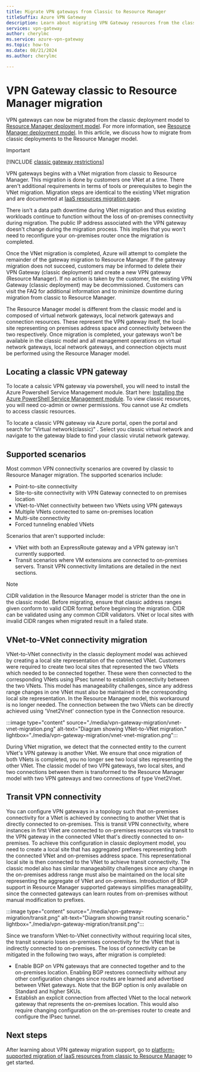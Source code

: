 ```yaml
---
title: Migrate VPN gateways from Classic to Resource Manager
titleSuffix: Azure VPN Gateway
description: Learn about migrating VPN Gateway resources from the classic deployment model to the Resource Manager deployment model.
services: vpn-gateway
author: cherylmc
ms.service: azure-vpn-gateway
ms.topic: how-to
ms.date: 08/21/2024
ms.author: cherylmc

---
```

# VPN Gateway classic to Resource Manager migration

VPN gateways can now be migrated from the classic deployment model to [Resource Manager deployment model](../azure-resource-manager/management/deployment-models.md). For more information, see [Resource Manager deployment model](../azure-resource-manager/management/overview.md). In this article, we discuss how to migrate from classic deployments to the Resource Manager model.

> [!IMPORTANT]
> [!INCLUDE [classic gateway restrictions](../../includes/vpn-gateway-classic-gateway-restrict-create.md)]

VPN gateways begins with a VNet migration from classic to Resource Manager. This migration is done by customers one VNet at a time. There aren't additional requirements in terms of tools or prerequisites to begin the VNet migration. Migration steps are identical to the existing VNet migration and are documented at [IaaS resources migration page](/azure/virtual-machines/migration-classic-resource-manager-ps).

There isn't a data path downtime during VNet migration and thus existing workloads continue to function without the loss of on-premises connectivity during migration. The public IP address associated with the VPN gateway doesn't change during the migration process. This implies that you won't need to reconfigure your on-premises router once the migration is completed. 

Once the VNet migration is completed, Azure will attempt to complete the remainder of the gateway migration to Resource Manager. If the gateway migration does not succeed, customers may be informed to delete their VPN Gateway (classic deployment) and create a new VPN gateway (Resource Manager). If no action is taken by the customer, the existing VPN Gateway (classic deployment) may be decommissioned. Customers can visit the FAQ for additional information and to minimize downtime during migration from classic to Resource Manager.  

The Resource Manager model is different from the classic model and is composed of virtual network gateways, local network gateways and connection resources. These represent the VPN gateway itself, the local-site representing on premises address space and connectivity between the two respectively. Once migration is completed, your gateways won't be available in the classic model and all management operations on virtual network gateways, local network gateways, and connection objects must be performed using the Resource Manager model.

## Locating a classic VPN gateway 
To locate a calssic VPN gateway via powershell, you will need to install the Azure Powershell Service Management module. Start here: [Installing the Azure PowerShell Service Management module](https://learn.microsoft.com/powershell/azure/servicemanagement/install-azure-ps). To view classic resources, you will need co-admin or owner permissions. You cannot use Az cmdlets to access classic resources. 


To locate a classic VPN gateway via Azure portal, open the portal and search for "Virtual network(classic)" . Select you classic virtual network and navigate to the gateway blade to find your classic virutal network gateway. 


## Supported scenarios

Most common VPN connectivity scenarios are covered by classic to Resource Manager migration. The supported scenarios include:

* Point-to-site connectivity
* Site-to-site connectivity with VPN Gateway connected to on premises location
* VNet-to-VNet connectivity between two VNets using VPN gateways
* Multiple VNets connected to same on-premises location
* Multi-site connectivity
* Forced tunneling enabled VNets

Scenarios that aren't supported include:  

* VNet with both an ExpressRoute gateway and a VPN gateway isn't currently supported.
* Transit scenarios where VM extensions are connected to on-premises servers. Transit VPN connectivity limitations are detailed in the next sections.

> [!NOTE]
> CIDR validation in the Resource Manager model is stricter than the one in the classic model. Before migrating, ensure that classic address ranges given conform to valid CIDR format before beginning the migration. CIDR can be validated using any common CIDR validators. VNet or local sites with invalid CIDR ranges when migrated result in a failed state.
> 

## VNet-to-VNet connectivity migration

VNet-to-VNet connectivity in the classic deployment model was achieved by creating a local site representation of the connected VNet. Customers were required to create two local sites that represented the two VNets which needed to be connected together. These were then connected to the corresponding VNets using IPsec tunnel to establish connectivity between the two VNets. This model has manageability challenges, since any address range changes in one VNet must also be maintained in the corresponding local site representation. In the Resource Manager model, this workaround is no longer needed. The connection between the two VNets can be directly achieved using 'Vnet2Vnet' connection type in the Connection resource. 

:::image type="content" source="./media/vpn-gateway-migration/vnet-vnet-migration.png" alt-text="Diagram showing VNet-to-VNet migration." lightbox="./media/vpn-gateway-migration/vnet-vnet-migration.png":::

During VNet migration, we detect that the connected entity to the current VNet's VPN gateway is another VNet. We ensure that once migration of both VNets is completed, you no longer see two local sites representing the other VNet. The classic model of two VPN gateways, two local sites, and two connections between them is transformed to the Resource Manager model with two VPN gateways and two connections of type Vnet2Vnet.

## Transit VPN connectivity

You can configure VPN gateways in a topology such that on-premises connectivity for a VNet is achieved by connecting to another VNet that is directly connected to on-premises. This is transit VPN connectivity, where instances in first VNet are connected to on-premises resources via transit to the VPN gateway in the connected VNet that's directly connected to on-premises. To achieve this configuration in classic deployment model, you need to create a local site that has aggregated prefixes representing both the connected VNet and on-premises address space. This representational local site is then connected to the VNet to achieve transit connectivity. The classic model also has similar manageability challenges since any change in the on-premises address range must also be maintained on the local site representing the aggregate of VNet and on-premises. Introduction of BGP support in Resource Manager supported gateways simplifies manageability, since the connected gateways can learn routes from on-premises without manual modification to prefixes.

:::image type="content" source="./media/vpn-gateway-migration/transit.png" alt-text="Diagram showing transit routing scenario." lightbox="./media/vpn-gateway-migration/transit.png":::

Since we transform VNet-to-VNet connectivity without requiring local sites, the transit scenario loses on-premises connectivity for the VNet that is indirectly connected to on-premises. The loss of connectivity can be mitigated in the following two ways, after migration is completed: 

* Enable BGP on VPN gateways that are connected together and to the on-premises location. Enabling BGP restores connectivity without any other configuration changes since routes are learned and advertised between VNet gateways. Note that the BGP option is only available on Standard and higher SKUs.
* Establish an explicit connection from affected VNet to the local network gateway that represents the on-premises location. This would also require changing configuration on the on-premises router to create and configure the IPsec tunnel.

## Next steps

After learning about VPN gateway migration support, go to [platform-supported migration of IaaS resources from classic to Resource Manager](/azure/virtual-machines/migration-classic-resource-manager-ps) to get started.
